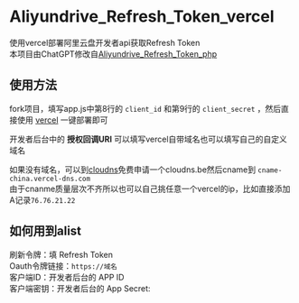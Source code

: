 # Aliyundrive_Refresh_Token_vercel
使用vercel部署阿里云盘开发者api获取Refresh Token   
本项目由ChatGPT修改自[Aliyundrive_Refresh_Token_php](https://github.com/520yxl/Aliyundrive_Refresh_Token_php)   

  
## 使用方法  
fork项目，填写app.js中第8行的 `client_id` 和第9行的 `client_secret` ，然后直接使用 [vercel](https://vercel.com/new) 一键部署即可  
  
开发者后台中的 **授权回调URI** 可以填写vercel自带域名也可以填写自己的自定义域名  
  
如果没有域名，可以到[cloudns](https://cloudns.org/)免费申请一个cloudns.be然后cname到 `cname-china.vercel-dns.com`  
由于cnanme质量层次不齐所以也可以自己挑任意一个vercel的ip，比如直接添加A记录`76.76.21.22`
  
## 如何用到alist  
刷新令牌：填 Refresh Token  
Oauth令牌链接：`https://域名`  
客户端ID：开发者后台的 APP ID  
客户端密钥：开发者后台的 App Secret:
